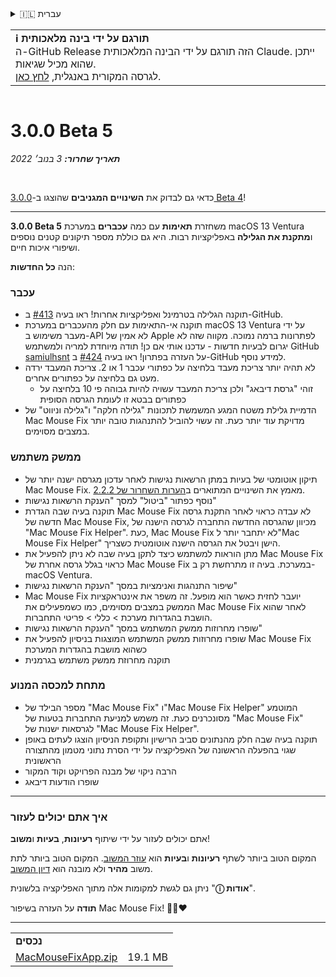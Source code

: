 <details>
<summary>🇮🇱 עברית</summary>

[🇬🇧 English (GitHub)](https://github.com/noah-nuebling/mac-mouse-fix/releases/tag/3.0.0-Beta-5)\
[🇦🇩 Català](https://redirect.macmousefix.com/?target=mmf-release&tag=3.0.0-Beta-5&locale=ca)\
[🇩🇪 Deutsch](https://redirect.macmousefix.com/?target=mmf-release&tag=3.0.0-Beta-5&locale=de)\
[🇪🇸 Español](https://redirect.macmousefix.com/?target=mmf-release&tag=3.0.0-Beta-5&locale=es)\
[🇫🇷 Français](https://redirect.macmousefix.com/?target=mmf-release&tag=3.0.0-Beta-5&locale=fr)\
[🇮🇩 Indonesia](https://redirect.macmousefix.com/?target=mmf-release&tag=3.0.0-Beta-5&locale=id)\
[🇮🇹 Italiano](https://redirect.macmousefix.com/?target=mmf-release&tag=3.0.0-Beta-5&locale=it)\
[🇭🇺 Magyar](https://redirect.macmousefix.com/?target=mmf-release&tag=3.0.0-Beta-5&locale=hu)\
[🇳🇱 Nederlands](https://redirect.macmousefix.com/?target=mmf-release&tag=3.0.0-Beta-5&locale=nl)\
[🇵🇱 Polski](https://redirect.macmousefix.com/?target=mmf-release&tag=3.0.0-Beta-5&locale=pl)\
[🇧🇷 Português (Brasil)](https://redirect.macmousefix.com/?target=mmf-release&tag=3.0.0-Beta-5&locale=pt-BR)\
[🇵🇹 Português (Portugal)](https://redirect.macmousefix.com/?target=mmf-release&tag=3.0.0-Beta-5&locale=pt-PT)\
[🇷🇴 Română](https://redirect.macmousefix.com/?target=mmf-release&tag=3.0.0-Beta-5&locale=ro)\
[🇸🇪 Svenska](https://redirect.macmousefix.com/?target=mmf-release&tag=3.0.0-Beta-5&locale=sv)\
[🇻🇳 Tiếng Việt](https://redirect.macmousefix.com/?target=mmf-release&tag=3.0.0-Beta-5&locale=vi)\
[🇹🇷 Türkçe](https://redirect.macmousefix.com/?target=mmf-release&tag=3.0.0-Beta-5&locale=tr)\
[🇨🇿 Čeština](https://redirect.macmousefix.com/?target=mmf-release&tag=3.0.0-Beta-5&locale=cs)\
[🇬🇷 Ελληνικά](https://redirect.macmousefix.com/?target=mmf-release&tag=3.0.0-Beta-5&locale=el)\
[🇷🇺 Русский](https://redirect.macmousefix.com/?target=mmf-release&tag=3.0.0-Beta-5&locale=ru)\
[🇺🇦 Українська](https://redirect.macmousefix.com/?target=mmf-release&tag=3.0.0-Beta-5&locale=uk)\
**🇮🇱 עברית**\
[🇸🇦 العربية](https://redirect.macmousefix.com/?target=mmf-release&tag=3.0.0-Beta-5&locale=ar)\
[🇮🇳 हिन्दी](https://redirect.macmousefix.com/?target=mmf-release&tag=3.0.0-Beta-5&locale=hi)\
[🇹🇭 ไทย](https://redirect.macmousefix.com/?target=mmf-release&tag=3.0.0-Beta-5&locale=th)\
[🇨🇳 中文 (简体)](https://redirect.macmousefix.com/?target=mmf-release&tag=3.0.0-Beta-5&locale=zh-Hans)\
[🇨🇳 中文 (繁體)](https://redirect.macmousefix.com/?target=mmf-release&tag=3.0.0-Beta-5&locale=zh-Hant)\
[🇭🇰 中文（香港)](https://redirect.macmousefix.com/?target=mmf-release&tag=3.0.0-Beta-5&locale=zh-HK)\
[🇯🇵 日本語](https://redirect.macmousefix.com/?target=mmf-release&tag=3.0.0-Beta-5&locale=ja)\
[🇰🇷 한국어](https://redirect.macmousefix.com/?target=mmf-release&tag=3.0.0-Beta-5&locale=ko)\
[Help translate Mac Mouse Fix to different languages!](https://github.com/noah-nuebling/mac-mouse-fix/discussions/731)
</details>
<table align=><td>
<b>ℹ️ תורגם על ידי בינה מלאכותית</b><br>
ה-GitHub Release הזה תורגם על ידי הבינה המלאכותית Claude. ייתכן שהוא מכיל שגיאות.<br>
לגרסה המקורית באנגלית, <a href="https://github.com/noah-nuebling/mac-mouse-fix/releases/tag/3.0.0-Beta-5">לחץ כאן</a>.
</td></table>

<table></table>

# 3.0.0 Beta 5
***תאריך שחרור:** 3 בנוב׳ 2022*

<br>

כדאי גם לבדוק את **השינויים המגניבים** שהוצגו ב-[3.0.0 Beta 4](https://redirect.macmousefix.com/?target=mmf-release&tag=3.0.0-Beta-4&locale=he)!

---

**3.0.0 Beta 5** משחזרת **תאימות** עם כמה **עכברים** במערכת macOS 13 Ventura ו**מתקנת את הגלילה** באפליקציות רבות.
היא גם כוללת מספר תיקונים קטנים נוספים ושיפורי איכות חיים.

הנה **כל החדשות**:

### עכבר

- תוקנה הגלילה בטרמינל ואפליקציות אחרות! ראו בעיה [#413](https://github.com/noah-nuebling/mac-mouse-fix/issues/413) ב-GitHub.
- תוקנה אי-התאימות עם חלק מהעכברים במערכת macOS 13 Ventura על ידי מעבר משימוש ב-API לא אמין של Apple לפתרונות ברמה נמוכה. מקווה שזה לא יגרום לבעיות חדשות - עדכנו אותי אם כן! תודה מיוחדת למריה ולמשתמש GitHub [samiulhsnt](https://github.com/samiulhsnt) על העזרה בפתרון! ראו בעיה [#424](https://github.com/noah-nuebling/mac-mouse-fix/issues/424) ב-GitHub למידע נוסף.
- לא תהיה יותר צריכת מעבד בלחיצה על כפתורי עכבר 1 או 2. צריכת המעבד ירדה מעט גם בלחיצה על כפתורים אחרים.
    - זוהי "גרסת דיבאג" ולכן צריכת המעבד עשויה להיות גבוהה פי 10 בלחיצה על כפתורים בבטא זו לעומת הגרסה הסופית
- הדמיית גלילת משטח המגע המשמשת לתכונות "גלילה חלקה" ו"גלילה וניווט" של Mac Mouse Fix מדויקת עוד יותר כעת. זה עשוי להוביל להתנהגות טובה יותר במצבים מסוימים.

### ממשק משתמש

- תיקון אוטומטי של בעיות במתן הרשאות נגישות לאחר עדכון מגרסה ישנה יותר של Mac Mouse Fix. מאמץ את השינויים המתוארים ב[הערות השחרור של 2.2.2](https://redirect.macmousefix.com/?target=mmf-release&tag=2.2.2&locale=he).
- נוסף כפתור "ביטול" למסך "הענקת הרשאות נגישות"
- תוקנה בעיה שבה הגדרת Mac Mouse Fix לא עבדה כראוי לאחר התקנת גרסה חדשה של Mac Mouse Fix, מכיוון שהגרסה החדשה התחברה לגרסה הישנה של "Mac Mouse Fix Helper". כעת, Mac Mouse Fix לא יתחבר יותר ל"Mac Mouse Fix Helper" הישן ויבטל את הגרסה הישנה אוטומטית כשצריך.
- מתן הוראות למשתמש כיצד לתקן בעיה שבה לא ניתן להפעיל את Mac Mouse Fix כראוי בגלל גרסה אחרת של Mac Mouse Fix במערכת. בעיה זו מתרחשת רק ב-macOS Ventura.
- שיפור התנהגות ואנימציות במסך "הענקת הרשאות נגישות"
- Mac Mouse Fix יועבר לחזית כאשר הוא מופעל. זה משפר את אינטראקציות הממשק במצבים מסוימים, כמו כשמפעילים את Mac Mouse Fix לאחר שהוא הושבת בהגדרות מערכת > כללי > פריטי התחברות.
- שופרו מחרוזות ממשק המשתמש במסך "הענקת הרשאות נגישות"
- שופרו מחרוזות ממשק המשתמש המוצגות בניסיון להפעיל את Mac Mouse Fix כשהוא מושבת בהגדרות המערכת
- תוקנה מחרוזת ממשק משתמש בגרמנית

### מתחת למכסה המנוע

- מספר הבילד של "Mac Mouse Fix" ו"Mac Mouse Fix Helper" המוטמע מסונכרנים כעת. זה משמש למניעת התחברות בטעות של "Mac Mouse Fix" לגרסאות ישנות של "Mac Mouse Fix Helper".
- תוקנה בעיה שבה חלק מהנתונים סביב הרישיון ותקופת הניסיון הוצגו לעתים באופן שגוי בהפעלה הראשונה של האפליקציה על ידי הסרת נתוני מטמון מהתצורה הראשונית
- הרבה ניקוי של מבנה הפרויקט וקוד המקור
- שופרו הודעות דיבאג

---

### איך אתם יכולים לעזור

אתם יכולים לעזור על ידי שיתוף **רעיונות**, **בעיות** ו**משוב**!

המקום הטוב ביותר לשתף **רעיונות** ו**בעיות** הוא [עוזר המשוב](https://noah-nuebling.github.io/mac-mouse-fix-feedback-assistant/?type=bug-report).
המקום הטוב ביותר לתת משוב **מהיר** ולא מובנה הוא [דיון המשוב](https://github.com/noah-nuebling/mac-mouse-fix/discussions/366).

ניתן גם לגשת למקומות אלה מתוך האפליקציה בלשונית "**ⓘ אודות**".

**תודה** על העזרה בשיפור Mac Mouse Fix! 💙💛❤️

---

<table align="start">
<tr>
    <td colspan=2>
        <b>נכסים</b>
    </td>
</tr>
<tr>
    <td><a href="https://github.com/noah-nuebling/mac-mouse-fix/releases/download/3.0.0-Beta-5/MacMouseFixApp.zip">MacMouseFixApp.zip</a></td>
    <td>19.1 MB</td>
</tr>
</table>